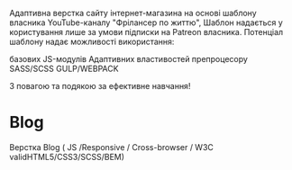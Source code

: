 Адаптивна верстка сайту інтернет-магазина на основі шаблону власника YouTube-каналу "Фрілансер по життю", Шаблон надається у користування лише за умови підписки на Patreon власника. Потенціал шаблону надає можливості використання:

базових JS-модулів
Aдаптивних властивостей препроцесору SASS/SCSS
GULP/WEBPACK


З повагою та подякою за ефективне навчання!

# Blog
Верстка Blog ( JS /Responsive / Cross-browser / W3C validHTML5/CSS3/SCSS/BEM)

